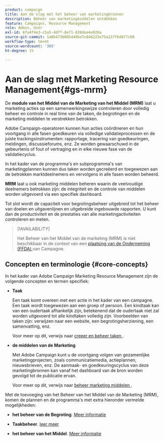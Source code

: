 ```yaml
---
product: campaign
title: Aan de slag met het beheer van marketingbronnen
description: Beheer van marketingmiddelen ontdekken
feature: Campaigns, Resource Management
role: Admin, User
exl-id: 6fa4f4e3-c5a5-4d7f-8e71-826dee4e926a
source-git-commit: 1a0b473b005449be7c846225e75a227f6d877c88
workflow-type: tm+mt
source-wordcount: '365'
ht-degree: 1%

---
```


# Aan de slag met Marketing Resource Management{#gs-mrm}

De **module van het Middel van de Marketing van het Middel (MRM)** laat u marketing acties op een samenwerkingswijze controleren door volledig beheer en controle in real time van de taken, de begrotingen en de marketing middelen te verstrekken betrokken.

Adobe Campaign-operatoren kunnen hun acties coördineren en hun voortgang in alle fasen goedkeuren via volledige validatieprocessen en de juiste trackingsinstrumenten: rapportage, tracering van goedkeuringen, meldingen, discussieforums, enz. Ze worden gewaarschuwd in de gebeurtenis of fout of vertraging en in elke nieuwe fase van de validatiecyclus.

In het kader van de programma&#39;s en subprogramma&#39;s van marketingplannen kunnen dus taken worden gecreëerd en toegewezen aan de betrokken marktdeelnemers en vervolgens in alle fasen worden beheerd.

**MRM** laat u ook marketing middelen beheren waarin de veelvoudige deelnemers betrokken zijn: de integriteit en de controle van middelen worden uitgevoerd via een specifiek dashboard.

Tot slot wordt de capaciteit voor begrotingsbeheer uitgebreid tot het beheer van doelen en uitgavenlijnen en uitgebreide ingebouwde rapporten. U kunt dan de productiviteit en de prestaties van alle marketingactiviteiten controleren en meten.

>[!AVAILABILITY]
>
>Het Beheer van het Middel van de marketing (MRM) is niet beschikbaar in de context van een [ plaatsing van de Onderneming (FFDA) ](../../v8/architecture/enterprise-deployment.md) van Campagne.

## Concepten en terminologie {#core-concepts}

In het kader van Adobe Campaign Marketing Resource Management zijn de volgende concepten en termen specifiek:

* **Taak**

  Een taak komt overeen met een actie in het kader van een campagne. Een taak wordt toegewezen aan een groep of persoon. Een kindtaak kan van een oudertaak afhankelijk zijn, betekenend dat de oudertaak niet zal worden uitgevoerd tot alle kindtaken volledig zijn. Voorbeelden van taken zijn: verwijzen naar een website, een begrotingsherziening, een samenvatting, enz.

  Voor meer op dit, verwijs naar [ creeer en beheer taken ](creating-and-managing-tasks.md).

* **de middelen van de Marketing**

  Met Adobe Campaign kunt u de voortgang volgen van gezamenlijke marketingprojecten, zoals communicatiemedia, actieplannen, nieuwsbrieven, enz. De aanmaak- en goedkeuringscyclus van deze marketingbronnen kan vanaf het dashboard van de bron worden gevolgd tot de publicatie ervan.

  Voor meer op dit, verwijs naar [ beheer marketing middelen ](managing-marketing-resources.md).

<!--
>[!NOTE]
>
>For more on Adobe Campaign workspace, refer to [this section](../../platform/using/adobe-campaign-workspace.md).
>  
>Deliveries and communication channels are detailed in [this section](../../delivery/using/steps-about-delivery-creation-steps.md).  
>
>Marketing campaign functionalities are detailed in [this section](../../campaign/using/accessing-marketing-campaigns.md).
-->

Met de toevoeging van het Beheer van het Middel van de Marketing (MRM), komen de plannen en de programma&#39;s met extra hieronder vermelde mogelijkheden:

* **het beheer van de Begroting**. [Meer informatie](controlling-costs.md)

* **Taakbeheer**. [ leer meer ](creating-and-managing-tasks.md)

* **het beheer van het Middel**. [Meer informatie](managing-marketing-resources.md)
